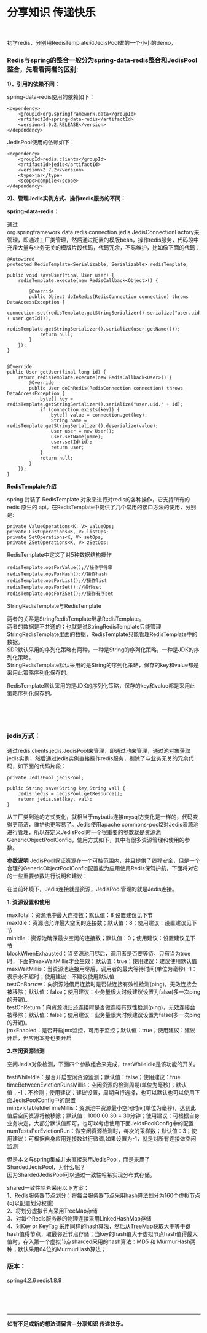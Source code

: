 # 分享知识  传递快乐 

<br>

 初学redis，分别用RedisTemplate和JedisPool做的一个小小的demo，

### Redis与spring的整合一般分为spring-data-redis整合和JedisPool整合，先看看两者的区别:

**1)、引用的依赖不同：**

spring-data-redis使用的依赖如下：

```
<dependency>  
    <groupId>org.springframework.data</groupId>  
    <artifactId>spring-data-redis</artifactId>  
    <version>1.0.2.RELEASE</version>  
</dependency>
```

JedisPool使用的依赖如下：

```
<dependency>
    <groupId>redis.clients</groupId>
    <artifactId>jedis</artifactId>
    <version>2.7.2</version>
    <type>jar</type>
    <scope>compile</scope>
</dependency>
```





**2)、管理Jedis实例方式、操作redis服务的不同：**

**spring-data-redis：**

通过org.springframework.data.redis.connection.jedis.JedisConnectionFactory来管理，即通过工厂类管理，然后通过配置的模版bean，操作redis服务，代码段中充斥大量与业务无关的模版片段代码，代码冗余，不易维护，比如像下面的代码：

```
@Autowired
protected RedisTemplate<Serializable, Serializable> redisTemplate;

public void saveUser(final User user) {
    redisTemplate.execute(new RedisCallback<Object>() {

        @Override
        public Object doInRedis(RedisConnection connection) throws DataAccessException {
            connection.set(redisTemplate.getStringSerializer().serialize("user.uid." + user.getId()),
                           redisTemplate.getStringSerializer().serialize(user.getName()));
            return null;
        }
    });
}


@Override
public User getUser(final long id) {
    return redisTemplate.execute(new RedisCallback<User>() {
        @Override
        public User doInRedis(RedisConnection connection) throws DataAccessException {
            byte[] key = redisTemplate.getStringSerializer().serialize("user.uid." + id);
            if (connection.exists(key)) {
                byte[] value = connection.get(key);
                String name = redisTemplate.getStringSerializer().deserialize(value);
                User user = new User();
                user.setName(name);
                user.setId(id);
                return user;
            }
            return null;
        }
    });
}

```

**RedisTemplate介绍**

spring 封装了 RedisTemplate 对象来进行对redis的各种操作，它支持所有的 redis 原生的 api。在RedisTemplate中提供了几个常用的接口方法的使用，分别是:

```
private ValueOperations<K, V> valueOps;
private ListOperations<K, V> listOps;
private SetOperations<K, V> setOps;
private ZSetOperations<K, V> zSetOps;
```


RedisTemplate中定义了对5种数据结构操作

```
redisTemplate.opsForValue();//操作字符串  
redisTemplate.opsForHash();//操作hash  
redisTemplate.opsForList();//操作list  
redisTemplate.opsForSet();//操作set  
redisTemplate.opsForZSet();//操作有序set 
```


StringRedisTemplate与RedisTemplate 

两者的关系是StringRedisTemplate继承RedisTemplate。<br>
两者的数据是不共通的；也就是说StringRedisTemplate只能管理StringRedisTemplate里面的数据，RedisTemplate只能管理RedisTemplate中的数据。<br>
SDR默认采用的序列化策略有两种，一种是String的序列化策略，一种是JDK的序列化策略。<br>
StringRedisTemplate默认采用的是String的序列化策略，保存的key和value都是采用此策略序列化保存的。<br>

RedisTemplate默认采用的是JDK的序列化策略，保存的key和value都是采用此策略序列化保存的。

<br>
<br>
<br>


### jedis方式：
通过redis.clients.jedis.JedisPool来管理，即通过池来管理，通过池对象获取jedis实例，然后通过jedis实例直接操作redis服务，剔除了与业务无关的冗余代码，如下面的代码片段：

```
private JedisPool jedisPool;  
  
public String save(String key,String val) {  
    Jedis jedis = jedisPool.getResource();  
    return jedis.set(key, val);  
}
```

从工厂类到池的方式变化，就相当于mybatis连接mysql方变化是一样的，代码变得更简洁，维护也更容易了。Jedis使用apache commons-pool2对Jedis资源池进行管理，所以在定义JedisPool时一个很重要的参数就是资源池GenericObjectPoolConfig，使用方式如下，其中有很多资源管理和使用的参数。


**参数说明**
JedisPool保证资源在一个可控范围内，并且提供了线程安全，但是一个合理的GenericObjectPoolConfig配置能为应用使用Redis保驾护航，下面将对它的一些重要参数进行说明和建议：

在当前环境下，Jedis连接就是资源，JedisPool管理的就是Jedis连接。


**1. 资源设置和使用**

maxTotal：资源池中最大连接数；默认值：8	设置建议见下节<br>
maxIdle：资源池允许最大空闲的连接数；默认值：8；使用建议：设置建议见下节<br>
minIdle：资源池确保最少空闲的连接数；默认值：0；使用建议：设置建议见下节<br>
blockWhenExhausted：当资源池用尽后，调用者是否要等待。只有当为true时，下面的maxWaitMillis才会生效；默认值：true；使用建议：建议使用默认值<br>
maxWaitMillis：当资源池连接用尽后，调用者的最大等待时间(单位为毫秒)	-1：表示永不超时；使用建议：不建议使用默认值<br>
testOnBorrow：向资源池借用连接时是否做连接有效性检测(ping)，无效连接会被移除；默认值：false；使用建议：业务量很大时候建议设置为false(多一次ping的开销)。<br>
testOnReturn：向资源池归还连接时是否做连接有效性检测(ping)，无效连接会被移除；默认值：false；使用建议：业务量很大时候建议设置为false(多一次ping的开销)。<br>
jmxEnabled：是否开启jmx监控，可用于监控；默认值：true；使用建议：建议开启，但应用本身也要开启<br>


**2.空闲资源监测**

空闲Jedis对象检测，下面四个参数组合来完成，testWhileIdle是该功能的开关。

testWhileIdle：是否开启空闲资源监测；默认值：false；使用建议：true<br>
timeBetweenEvictionRunsMillis：空闲资源的检测周期(单位为毫秒)；默认值：-1：不检测；使用建议：建议设置，周期自行选择，也可以默认也可以使用下面JedisPoolConfig中的配置<br>
minEvictableIdleTimeMillis：资源池中资源最小空闲时间(单位为毫秒)，达到此值后空闲资源将被移除；默认值：1000 60 30 = 30分钟；使用建议：可根据自身业务决定，大部分默认值即可，也可以考虑使用下面JeidsPoolConfig中的配置<br>
numTestsPerEvictionRun：做空闲资源检测时，每次的采样数；默认值：3；使用建议：可根据自身应用连接数进行微调,如果设置为-1，就是对所有连接做空闲监测<br>


但是本文与spring集成并未直接采用JedisPool，而是采用了ShardedJedisPool，为什么呢？<br>
因为ShardedJedisPool可以通过一致性哈希实现分布式存储。<br>

shared一致性哈希采用以下方案：<br>
1、Redis服务器节点划分：将每台服务器节点采用hash算法划分为160个虚拟节点(可以配置划分权重)<br>
2、将划分虚拟节点采用TreeMap存储<br>
3、对每个Redis服务器的物理连接采用LinkedHashMap存储<br>
4、对Key or KeyTag 采用同样的hash算法，然后从TreeMap获取大于等于键hash值得节点，取最邻近节点存储；当key的hash值大于虚拟节点hash值得最大值时，存入第一个虚拟节点sharded采用的hash算法：MD5 和 MurmurHash两种；默认采用64位的MurmurHash算法；<br>







### 版本：
spring4.2.6
redis1.8.9









<br><br><br>

---

**如有不足或新的想法请留言--分享知识 传递快乐。** 
